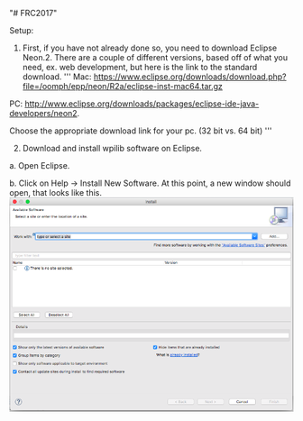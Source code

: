 "# FRC2017" 

Setup:

1. First, if you have not already done so, you need to download Eclipse Neon.2. There are a couple of different versions, based off of what you need, ex. web development, but here is the link to the standard download.
'''
Mac: https://www.eclipse.org/downloads/download.php?file=/oomph/epp/neon/R2a/eclipse-inst-mac64.tar.gz

PC: http://www.eclipse.org/downloads/packages/eclipse-ide-java-developers/neon2.

Choose the appropriate download link for your pc. (32 bit vs. 64 bit)
'''

2. Download and install wpilib software on Eclipse.

a. Open Eclipse.

b. Click on Help -> Install New Software. At this point, a new window should open, that looks like this. ![Alt text](InstallNewSoftware.png?raw=true "Install New Software")
